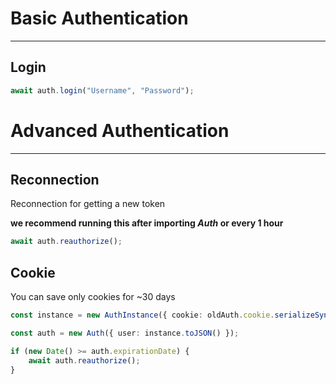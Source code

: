 # Basic Authentication

---

## Login

```typescript
await auth.login("Username", "Password");
```

# Advanced Authentication

---

## Reconnection

Reconnection for getting a new token

**we recommend running this after importing _Auth_ or every 1 hour**

```typescript
await auth.reauthorize();
```

## Cookie

You can save only cookies for ~30 days

```typescript
const instance = new AuthInstance({ cookie: oldAuth.cookie.serializeSync() });

const auth = new Auth({ user: instance.toJSON() });

if (new Date() >= auth.expirationDate) {
    await auth.reauthorize();
}
```
